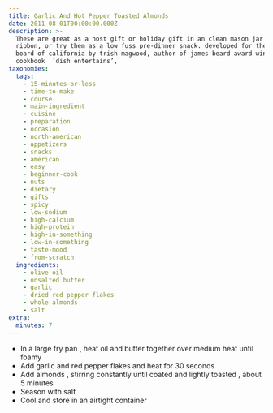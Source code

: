 ```yaml
---
title: Garlic And Hot Pepper Toasted Almonds
date: 2011-08-01T00:00:00.000Z
description: >-
  These are great as a host gift or holiday gift in an clean mason jar with nice
  ribbon, or try them as a low fuss pre-dinner snack. developed for the almond
  board of california by trish magwood, author of james beard award winning
  cookbook  ‘dish entertains’,
taxonomies:
  tags:
    - 15-minutes-or-less
    - time-to-make
    - course
    - main-ingredient
    - cuisine
    - preparation
    - occasion
    - north-american
    - appetizers
    - snacks
    - american
    - easy
    - beginner-cook
    - nuts
    - dietary
    - gifts
    - spicy
    - low-sodium
    - high-calcium
    - high-protein
    - high-in-something
    - low-in-something
    - taste-mood
    - from-scratch
  ingredients:
    - olive oil
    - unsalted butter
    - garlic
    - dried red pepper flakes
    - whole almonds
    - salt
extra:
  minutes: 7
---
```

 - In a large fry pan , heat oil and butter together over medium heat until foamy
 - Add garlic and red pepper flakes and heat for 30 seconds
 - Add almonds , stirring constantly until coated and lightly toasted , about 5 minutes
 - Season with salt
 - Cool and store in an airtight container
